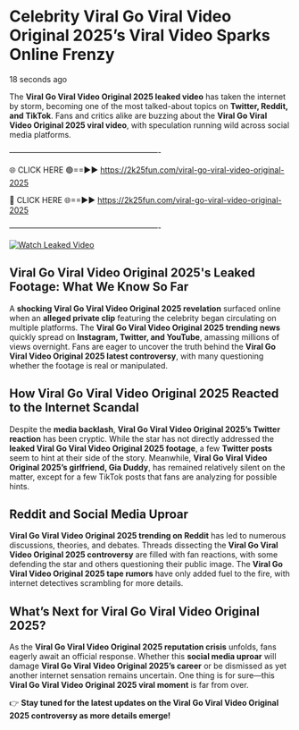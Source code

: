 # Celebrity Viral Go Viral Video Original 2025’s Viral Video Sparks Online Frenzy

18 seconds ago

The **Viral Go Viral Video Original 2025 leaked video** has taken the internet by storm, becoming one of the most talked-about topics on **Twitter, Reddit, and TikTok**. Fans and critics alike are buzzing about the **Viral Go Viral Video Original 2025 viral video**, with speculation running wild across social media platforms.

———————————————————-

🌐 CLICK HERE 🟢==►► https://2k25fun.com/viral-go-viral-video-original-2025

🔴 CLICK HERE 🌐==►► https://2k25fun.com/viral-go-viral-video-original-2025

———————————————————-

[![Watch Leaked Video](https://miro.medium.com/v2/resize:fit:828/format:webp/1*cilzJN44JGOrTw9NJCrNHA.gif "Watch Leaked Video")](https://2k25fun.com/viral-go-viral-video-original-2025)

## **Viral Go Viral Video Original 2025's Leaked Footage: What We Know So Far**  
A **shocking Viral Go Viral Video Original 2025 revelation** surfaced online when an **alleged private clip** featuring the celebrity began circulating on multiple platforms. The **Viral Go Viral Video Original 2025 trending news** quickly spread on **Instagram, Twitter, and YouTube**, amassing millions of views overnight. Fans are eager to uncover the truth behind the **Viral Go Viral Video Original 2025 latest controversy**, with many questioning whether the footage is real or manipulated.  

## **How Viral Go Viral Video Original 2025 Reacted to the Internet Scandal**  
Despite the **media backlash**, **Viral Go Viral Video Original 2025’s Twitter reaction** has been cryptic. While the star has not directly addressed the **leaked Viral Go Viral Video Original 2025 footage**, a few **Twitter posts** seem to hint at their side of the story. Meanwhile, **Viral Go Viral Video Original 2025’s girlfriend, Gia Duddy**, has remained relatively silent on the matter, except for a few TikTok posts that fans are analyzing for possible hints.  

## **Reddit and Social Media Uproar**  
**Viral Go Viral Video Original 2025 trending on Reddit** has led to numerous discussions, theories, and debates. Threads dissecting the **Viral Go Viral Video Original 2025 controversy** are filled with fan reactions, with some defending the star and others questioning their public image. The **Viral Go Viral Video Original 2025 tape rumors** have only added fuel to the fire, with internet detectives scrambling for more details.  

## **What’s Next for Viral Go Viral Video Original 2025?**  
As the **Viral Go Viral Video Original 2025 reputation crisis** unfolds, fans eagerly await an official response. Whether this **social media uproar** will damage **Viral Go Viral Video Original 2025’s career** or be dismissed as yet another internet sensation remains uncertain. One thing is for sure—this **Viral Go Viral Video Original 2025 viral moment** is far from over.  

👉 **Stay tuned for the latest updates on the Viral Go Viral Video Original 2025 controversy as more details emerge!**  